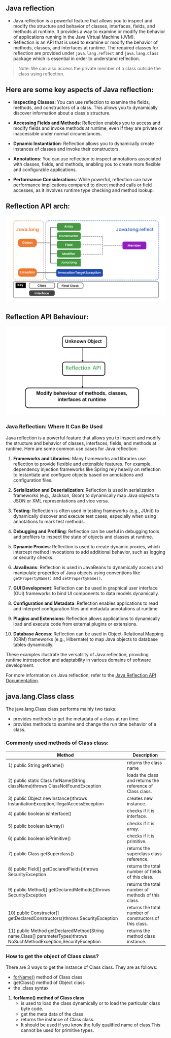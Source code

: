 ## Java reflection

- Java reflection is a powerful feature that allows you to inspect and modify the structure and behavior of classes,
  interfaces, fields, and methods at runtime. It provides a way to examine or modify the behavior of applications
  running in the Java Virtual Machine (JVM).
- Reflection is an API that is used to examine or modify the behavior of methods, classes, and interfaces at runtime.
  The required classes for reflection are provided under ```java.lang.reflect``` and ```java.lang.Class``` package which
  is essential in order to understand reflection.

> Note: We can also access the private member of a class outside the class using reflection.

## Here are some key aspects of Java reflection:

- **Inspecting Classes**: You can use reflection to examine the fields, methods, and constructors of a class. This
  allows you to dynamically discover information about a class's structure.

- **Accessing Fields and Methods**: Reflection enables you to access and modify fields and invoke methods at runtime,
  even if they are private or inaccessible under normal circumstances.

- **Dynamic Instantiation**: Reflection allows you to dynamically create instances of classes and invoke their
  constructors.

- **Annotations**: You can use reflection to inspect annotations associated with classes, fields, and methods, enabling
  you to create more flexible and configurable applications.

- **Performance Considerations**: While powerful, reflection can have performance implications compared to direct method
  calls or field accesses, as it involves runtime type checking and method lookup.

## Reflection API arch:

<img src="/gitresources/imagesForNotes/reflectionApiArchitecture.png" alt=""/>

## Reflection API Behaviour:

<img src="/gitresources/imagesForNotes/reflectionApiBehaviour.png" alt=""/>

### Java Reflection: Where It Can Be Used

Java reflection is a powerful feature that allows you to inspect and modify the structure and behavior of classes,
interfaces, fields, and methods at runtime. Here are some common use cases for Java reflection:

1. **Frameworks and Libraries**: Many frameworks and libraries use reflection to provide flexible and extensible
   features. For example, dependency injection frameworks like Spring rely heavily on reflection to instantiate and
   configure objects based on annotations and configuration files.

2. **Serialization and Deserialization**: Reflection is used in serialization frameworks (e.g., Jackson, Gson) to
   dynamically map Java objects to JSON or XML representations and vice versa.

3. **Testing**: Reflection is often used in testing frameworks (e.g., JUnit) to dynamically discover and execute test
   cases, especially when using annotations to mark test methods.

4. **Debugging and Profiling**: Reflection can be useful in debugging tools and profilers to inspect the state of
   objects and classes at runtime.

5. **Dynamic Proxies**: Reflection is used to create dynamic proxies, which intercept method invocations to add
   additional behavior, such as logging or security checks.

6. **JavaBeans**: Reflection is used in JavaBeans to dynamically access and manipulate properties of Java objects using
   conventions like `getPropertyName()` and `setPropertyName()`.

7. **GUI Development**: Reflection can be used in graphical user interface (GUI) frameworks to bind UI components to
   data models dynamically.

8. **Configuration and Metadata**: Reflection enables applications to read and interpret configuration files and
   metadata annotations at runtime.

9. **Plugins and Extensions**: Reflection allows applications to dynamically load and execute code from external plugins
   or extensions.

10. **Database Access**: Reflection can be used in Object-Relational Mapping (ORM) frameworks (e.g., Hibernate) to map
    Java objects to database tables dynamically.

These examples illustrate the versatility of Java reflection, providing runtime introspection and adaptability in
various domains of software development.

For more information on Java reflection, refer to
the [Java Reflection API Documentation](https://docs.oracle.com/en/java/javase/17/docs/api/java.base/java/lang/reflect/package-summary.html).

## java.lang.Class class

The java.lang.Class class performs mainly two tasks:

- provides methods to get the metadata of a class at run time.
- provides methods to examine and change the run time behavior of a class.

### Commonly used methods of Class class:

| Method                                                                                                                  | Description                                               |
|-------------------------------------------------------------------------------------------------------------------------|-----------------------------------------------------------|
| 1) public String getName()                                                                                              | returns the class name                                    |
| 2) public static Class forName(String className)throws ClassNotFoundException                                           | loads the class and returns the reference of Class class. |
| 3) public Object newInstance()throws InstantiationException,IllegalAccessException                                      | creates new instance.                                     |
| 4) public boolean isInterface()                                                                                         | checks if it is interface.                                |
| 5) public boolean isArray()                                                                                             | checks if it is array.                                    |
| 6) public boolean isPrimitive()                                                                                         | checks if it is primitive.                                |
| 7) public Class getSuperclass()                                                                                         | returns the superclass class reference.                   |
| 8) public Field\[\] getDeclaredFields()throws SecurityException                                                         | returns the total number of fields of this class.         |
| 9) public Method\[\] getDeclaredMethods()throws SecurityException                                                       | returns the total number of methods of this class.        |
| 10) public Constructor\[\] getDeclaredConstructors()throws SecurityException                                            | returns the total number of constructors of this class.   |
| 11) public Method getDeclaredMethod(String name,Class\[\] parameterTypes)throws NoSuchMethodException,SecurityException | returns the method class instance.                        |

### How to get the object of Class class?
There are 3 ways to get the instance of Class class. They are as follows:
* [forName()](src/main/java/Reflection/ClassObjects/ForNameExample.java) method of Class class 
* getClass() method of Object class
* the .class syntax
1) **forName() method of Class class**
   - is used to load the class dynamically or to load the particular class byte code.
   - get the meta data of the class
   - returns the instance of Class class.
   - It should be used if you know the fully qualified name of class.This cannot be used for primitive types.
